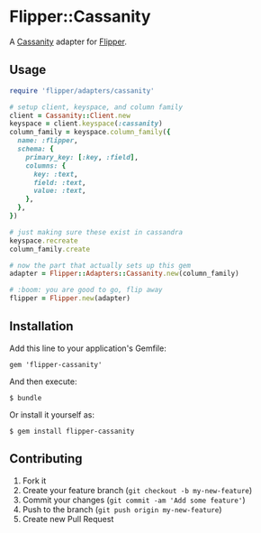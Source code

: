 # Flipper::Cassanity

A [Cassanity](https://github.com/jnunemaker/cassanity) adapter for [Flipper](https://github.com/jnunemaker/flipper).

## Usage

```ruby
require 'flipper/adapters/cassanity'

# setup client, keyspace, and column family
client = Cassanity::Client.new
keyspace = client.keyspace(:cassanity)
column_family = keyspace.column_family({
  name: :flipper,
  schema: {
    primary_key: [:key, :field],
    columns: {
      key: :text,
      field: :text,
      value: :text,
    },
  },
})

# just making sure these exist in cassandra
keyspace.recreate
column_family.create

# now the part that actually sets up this gem
adapter = Flipper::Adapters::Cassanity.new(column_family)

# :boom: you are good to go, flip away
flipper = Flipper.new(adapter)
```

## Installation

Add this line to your application's Gemfile:

    gem 'flipper-cassanity'

And then execute:

    $ bundle

Or install it yourself as:

    $ gem install flipper-cassanity

## Contributing

1. Fork it
2. Create your feature branch (`git checkout -b my-new-feature`)
3. Commit your changes (`git commit -am 'Add some feature'`)
4. Push to the branch (`git push origin my-new-feature`)
5. Create new Pull Request
